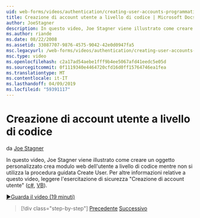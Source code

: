 ```yaml
---
uid: web-forms/videos/authentication/creating-user-accounts-programmatically
title: Creazione di account utente a livello di codice | Microsoft Docs
author: JoeStagner
description: In questo video, Joe Stagner viene illustrato come creare un oggetto personalizzato crea modulo web dell'utente a livello di codice mentre non si utilizza la procedura guidata Create User. Per ulteriori posso...
ms.author: riande
ms.date: 08/22/2008
ms.assetid: 33087707-9876-4575-9042-42e0d0947fa5
msc.legacyurl: /web-forms/videos/authentication/creating-user-accounts-programmatically
msc.type: video
ms.openlocfilehash: c2a17ad54aebe1fff9b4ee5067afd41eedc5e05d
ms.sourcegitcommit: 0f1119340e4464720cfd16d0ff15764746ea1fea
ms.translationtype: MT
ms.contentlocale: it-IT
ms.lasthandoff: 04/09/2019
ms.locfileid: "59391117"
---
```

# <a name="creating-user-accounts-programmatically"></a>Creazione di account utente a livello di codice

da [Joe Stagner](https://github.com/JoeStagner)

In questo video, Joe Stagner viene illustrato come creare un oggetto personalizzato crea modulo web dell'utente a livello di codice mentre non si utilizza la procedura guidata Create User. Per altre informazioni relative a questo video, leggere l'esercitazione di sicurezza "Creazione di account utente" ([c#](../../overview/older-versions-security/membership/creating-user-accounts-cs.md), [VB](../../overview/older-versions-security/membership/creating-user-accounts-vb.md)).

[&#9654;Guarda il video (19 minuti)](https://channel9.msdn.com/Blogs/ASP-NET-Site-Videos/creating-user-accounts-programmatically)

> [!div class="step-by-step"]
> [Precedente](creating-user-accounts-with-the-create-user-wizard.md)
> [Successivo](validating-users-manually.md)

